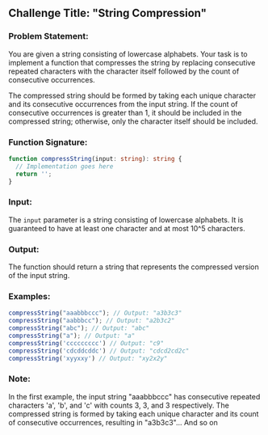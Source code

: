 ## Challenge Title: "String Compression"

### Problem Statement:

You are given a string consisting of lowercase alphabets. Your task is to implement a function that compresses the
string by replacing consecutive repeated characters with the character itself followed by the count of consecutive
occurrences.

The compressed string should be formed by taking each unique character and its consecutive occurrences from the input
string. If the count of consecutive occurrences is greater than 1, it should be included in the compressed string;
otherwise, only the character itself should be included.

### Function Signature:

```typescript
function compressString(input: string): string {
  // Implementation goes here
  return '';
}
```

### Input:

The `input` parameter is a string consisting of lowercase alphabets. It is guaranteed to have at least one character and
at most 10^5 characters.

### Output:

The function should return a string that represents the compressed version of the input string.

### Examples:

```typescript
compressString("aaabbbccc"); // Output: "a3b3c3"
compressString("aabbbcc"); // Output: "a2b3c2"
compressString("abc"); // Output: "abc"
compressString("a"); // Output: "a"
compressString('ccccccccc') // Output: "c9"
compressString('cdcddcddc') // Output: "cdcd2cd2c"
compressString('xyyxxy') // Output: "xy2x2y"
```

### Note:

In the first example, the input string "aaabbbccc" has consecutive repeated characters 'a', 'b', and 'c' with counts 3,
3, and 3 respectively. The compressed string is formed by taking each unique character and its count of consecutive
occurrences, resulting in "a3b3c3"... And so on
